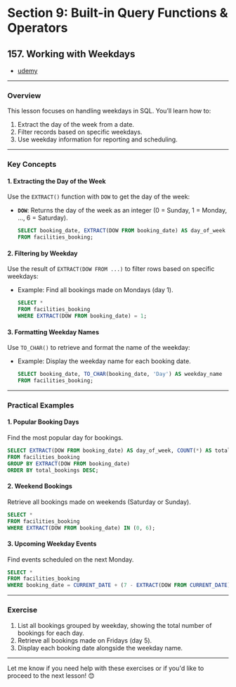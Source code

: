 # Section 9: Built-in Query Functions & Operators

## **157. Working with Weekdays**

- [udemy](https://www.udemy.com/course/sql-the-complete-developers-guide-mysql-postgresql/learn/lecture/29329890#overview)

---

### **Overview**

This lesson focuses on handling weekdays in SQL. You’ll learn how to:

1. Extract the day of the week from a date.
2. Filter records based on specific weekdays.
3. Use weekday information for reporting and scheduling.

---

### **Key Concepts**

#### 1. **Extracting the Day of the Week**

Use the `EXTRACT()` function with `DOW` to get the day of the week:

- **`DOW`**: Returns the day of the week as an integer (0 = Sunday, 1 = Monday, ..., 6 = Saturday).
  ```sql
  SELECT booking_date, EXTRACT(DOW FROM booking_date) AS day_of_week
  FROM facilities_booking;
  ```

#### 2. **Filtering by Weekday**

Use the result of `EXTRACT(DOW FROM ...)` to filter rows based on specific weekdays:

- Example: Find all bookings made on Mondays (day 1).
  ```sql
  SELECT *
  FROM facilities_booking
  WHERE EXTRACT(DOW FROM booking_date) = 1;
  ```

#### 3. **Formatting Weekday Names**

Use `TO_CHAR()` to retrieve and format the name of the weekday:

- Example: Display the weekday name for each booking date.
  ```sql
  SELECT booking_date, TO_CHAR(booking_date, 'Day') AS weekday_name
  FROM facilities_booking;
  ```

---

### **Practical Examples**

#### **1. Popular Booking Days**

Find the most popular day for bookings.

```sql
SELECT EXTRACT(DOW FROM booking_date) AS day_of_week, COUNT(*) AS total_bookings
FROM facilities_booking
GROUP BY EXTRACT(DOW FROM booking_date)
ORDER BY total_bookings DESC;
```

#### **2. Weekend Bookings**

Retrieve all bookings made on weekends (Saturday or Sunday).

```sql
SELECT *
FROM facilities_booking
WHERE EXTRACT(DOW FROM booking_date) IN (0, 6);
```

#### **3. Upcoming Weekday Events**

Find events scheduled on the next Monday.

```sql
SELECT *
FROM facilities_booking
WHERE booking_date = CURRENT_DATE + (7 - EXTRACT(DOW FROM CURRENT_DATE) + 1) % 7;
```

---

### **Exercise**

1. List all bookings grouped by weekday, showing the total number of bookings for each day.
2. Retrieve all bookings made on Fridays (day 5).
3. Display each booking date alongside the weekday name.

---

Let me know if you need help with these exercises or if you'd like to proceed to the next lesson! 😊
